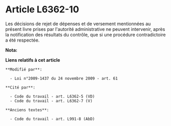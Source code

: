# Article L6362-10

Les décisions de rejet de dépenses et de versement mentionnées au présent livre prises par l'autorité administrative ne
peuvent intervenir, après la notification des résultats du contrôle, que si une procédure contradictoire a été respectée.

**Nota:**



**Liens relatifs à cet article**

	**Modifié par**:

	  - Loi n°2009-1437 du 24 novembre 2009 - art. 61

	**Cité par**:

	  - Code du travail - art. L6362-5 (VD)
	  - Code du travail - art. L6362-7 (V)

	**Anciens textes**:

	  - Code du travail - art. L991-8 (AbD)
